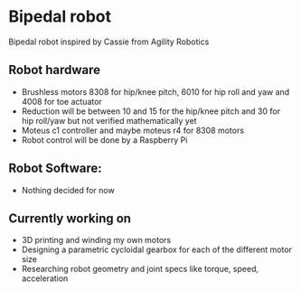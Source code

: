 # Bipedal robot

Bipedal robot inspired by Cassie from Agility Robotics

## Robot hardware
- Brushless motors 8308 for hip/knee pitch, 6010 for hip roll and yaw and 4008 for toe actuator
- Reduction will be between 10 and 15 for the hip/knee pitch and 30 for hip roll/yaw but not verified mathematically yet
- Moteus c1 controller and maybe moteus r4 for 8308 motors
- Robot control will be done by a Raspberry Pi

## Robot Software:
- Nothing decided for now

## Currently working on
- 3D printing and winding my own motors
- Designing a parametric cycloidal gearbox for each of the different motor size
- Researching robot geometry and joint specs like torque, speed, acceleration
